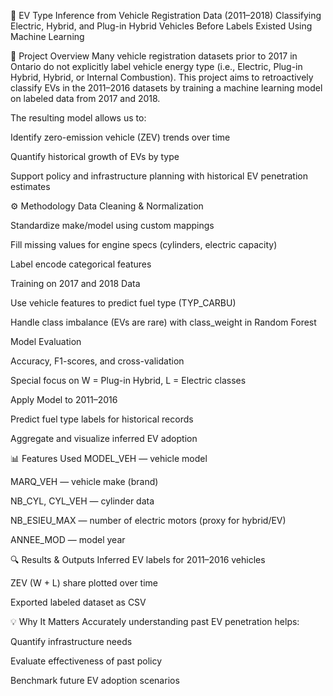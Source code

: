 🔋 EV Type Inference from Vehicle Registration Data (2011–2018)
Classifying Electric, Hybrid, and Plug-in Hybrid Vehicles Before Labels Existed Using Machine Learning

🧠 Project Overview
Many vehicle registration datasets prior to 2017 in Ontario do not explicitly label vehicle energy type (i.e., Electric, Plug-in Hybrid, Hybrid, or Internal Combustion). This project aims to retroactively classify EVs in the 2011–2016 datasets by training a machine learning model on labeled data from 2017 and 2018.

The resulting model allows us to:

Identify zero-emission vehicle (ZEV) trends over time

Quantify historical growth of EVs by type

Support policy and infrastructure planning with historical EV penetration estimates

⚙️ Methodology
Data Cleaning & Normalization

Standardize make/model using custom mappings

Fill missing values for engine specs (cylinders, electric capacity)

Label encode categorical features

Training on 2017 and 2018 Data

Use vehicle features to predict fuel type (TYP_CARBU)

Handle class imbalance (EVs are rare) with class_weight in Random Forest

Model Evaluation

Accuracy, F1-scores, and cross-validation

Special focus on W = Plug-in Hybrid, L = Electric classes

Apply Model to 2011–2016

Predict fuel type labels for historical records

Aggregate and visualize inferred EV adoption

📊 Features Used
MODEL_VEH — vehicle model

MARQ_VEH — vehicle make (brand)

NB_CYL, CYL_VEH — cylinder data

NB_ESIEU_MAX — number of electric motors (proxy for hybrid/EV)

ANNEE_MOD — model year

🔍 Results & Outputs
Inferred EV labels for 2011–2016 vehicles

ZEV (W + L) share plotted over time

Exported labeled dataset as CSV

💡 Why It Matters
Accurately understanding past EV penetration helps:

Quantify infrastructure needs

Evaluate effectiveness of past policy

Benchmark future EV adoption scenarios
